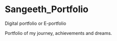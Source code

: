 # Sangeeth_Portfolio
Digital portfolio or E-portfolio

Portfolio of my journey, achievements and dreams.
